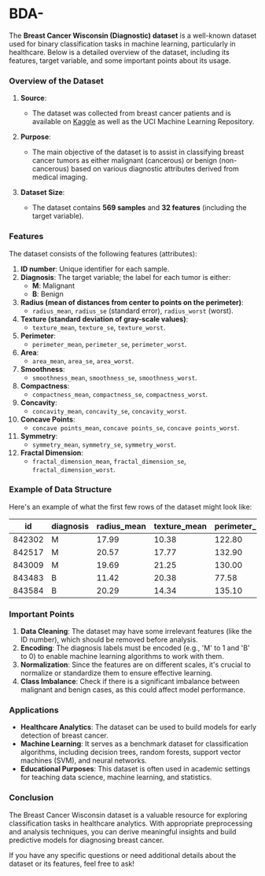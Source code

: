 # BDA-
The **Breast Cancer Wisconsin (Diagnostic) dataset** is a well-known dataset used for binary classification tasks in machine learning, particularly in healthcare. Below is a detailed overview of the dataset, including its features, target variable, and some important points about its usage.

### Overview of the Dataset

1. **Source**:
   - The dataset was collected from breast cancer patients and is available on [Kaggle](https://www.kaggle.com/datasets/uciml/breast-cancer-wisconsin-data) as well as the UCI Machine Learning Repository.

2. **Purpose**:
   - The main objective of the dataset is to assist in classifying breast cancer tumors as either malignant (cancerous) or benign (non-cancerous) based on various diagnostic attributes derived from medical imaging.

3. **Dataset Size**:
   - The dataset contains **569 samples** and **32 features** (including the target variable).

### Features

The dataset consists of the following features (attributes):

1. **ID number**: Unique identifier for each sample.
2. **Diagnosis**: The target variable; the label for each tumor is either:
   - **M**: Malignant
   - **B**: Benign
3. **Radius (mean of distances from center to points on the perimeter)**: 
   - `radius_mean`, `radius_se` (standard error), `radius_worst` (worst).
4. **Texture (standard deviation of gray-scale values)**: 
   - `texture_mean`, `texture_se`, `texture_worst`.
5. **Perimeter**: 
   - `perimeter_mean`, `perimeter_se`, `perimeter_worst`.
6. **Area**: 
   - `area_mean`, `area_se`, `area_worst`.
7. **Smoothness**: 
   - `smoothness_mean`, `smoothness_se`, `smoothness_worst`.
8. **Compactness**: 
   - `compactness_mean`, `compactness_se`, `compactness_worst`.
9. **Concavity**: 
   - `concavity_mean`, `concavity_se`, `concavity_worst`.
10. **Concave Points**: 
    - `concave points_mean`, `concave points_se`, `concave points_worst`.
11. **Symmetry**: 
    - `symmetry_mean`, `symmetry_se`, `symmetry_worst`.
12. **Fractal Dimension**: 
    - `fractal_dimension_mean`, `fractal_dimension_se`, `fractal_dimension_worst`.

### Example of Data Structure

Here's an example of what the first few rows of the dataset might look like:

|   id    | diagnosis | radius_mean | texture_mean | perimeter_mean | area_mean | ... |
|---------|-----------|-------------|--------------|----------------|-----------|-----|
| 842302  | M         | 17.99       | 10.38        | 122.80         | 1001.0    | ... |
| 842517  | M         | 20.57       | 17.77        | 132.90         | 1326.0    | ... |
| 843009  | M         | 19.69       | 21.25        | 130.00         | 1203.0    | ... |
| 843483  | B         | 11.42       | 20.38        | 77.58          | 403.0     | ... |
| 843584  | B         | 20.29       | 14.34        | 135.10         | 1297.0    | ... |

### Important Points

1. **Data Cleaning**: The dataset may have some irrelevant features (like the ID number), which should be removed before analysis. 
2. **Encoding**: The diagnosis labels must be encoded (e.g., 'M' to 1 and 'B' to 0) to enable machine learning algorithms to work with them.
3. **Normalization**: Since the features are on different scales, it's crucial to normalize or standardize them to ensure effective learning.
4. **Class Imbalance**: Check if there is a significant imbalance between malignant and benign cases, as this could affect model performance.

### Applications

- **Healthcare Analytics**: The dataset can be used to build models for early detection of breast cancer.
- **Machine Learning**: It serves as a benchmark dataset for classification algorithms, including decision trees, random forests, support vector machines (SVM), and neural networks.
- **Educational Purposes**: This dataset is often used in academic settings for teaching data science, machine learning, and statistics.

### Conclusion

The Breast Cancer Wisconsin dataset is a valuable resource for exploring classification tasks in healthcare analytics. With appropriate preprocessing and analysis techniques, you can derive meaningful insights and build predictive models for diagnosing breast cancer.

If you have any specific questions or need additional details about the dataset or its features, feel free to ask!
